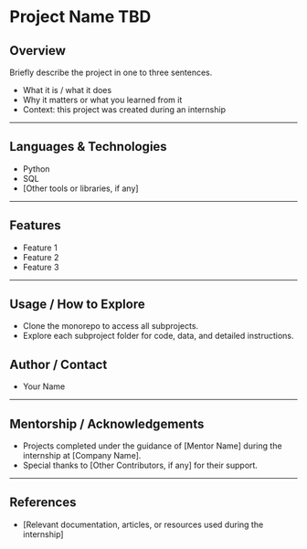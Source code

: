# Project Name TBD

## Overview

Briefly describe the project in one to three sentences.  

- What it is / what it does  
- Why it matters or what you learned from it  
- Context: this project was created during an internship  

---

## Languages & Technologies

- Python  
- SQL  
- [Other tools or libraries, if any]  

---

## Features

- Feature 1  
- Feature 2  
- Feature 3  

---

## Usage / How to Explore

- Clone the monorepo to access all subprojects.  
- Explore each subproject folder for code, data, and detailed instructions.

## Author / Contact

- Your Name  

---

## Mentorship / Acknowledgements

- Projects completed under the guidance of [Mentor Name] during the internship at [Company Name].  
- Special thanks to [Other Contributors, if any] for their support.

---

## References

- [Relevant documentation, articles, or resources used during the internship]  
